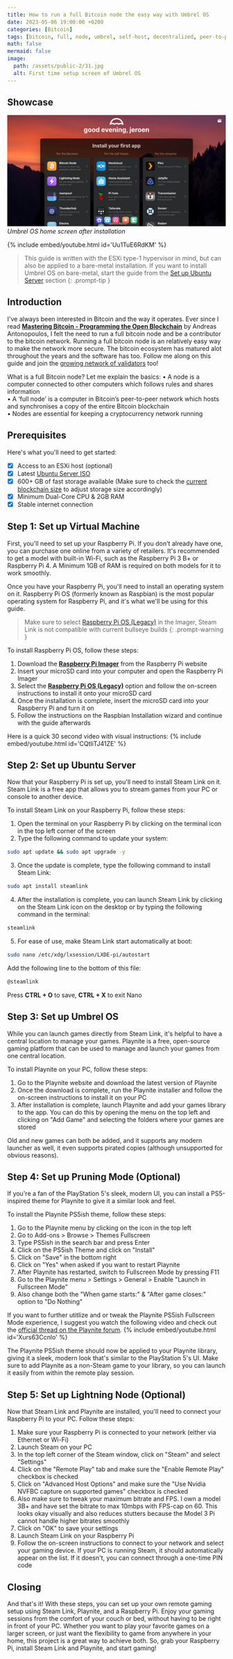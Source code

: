 ```yaml
---
title: How to run a full Bitcoin node the easy way with Umbrel OS
date: 2023-05-06 19:00:00 +0200
categories: [Bitcoin]
tags: [bitcoin, full, node, umbrel, self-host, decentralized, peer-to-peer, cryptocurrency, Web3, transactions, blockchain, mempool, liberty, VMware, ESXi, Ubuntu, server, synchronization, hypervisor, bare-metal]
math: false
mermaid: false
image:
  path: /assets/public-2/31.jpg
  alt: First time setup screen of Umbrel OS
---
```


## Showcase

![1](/assets/public-2/34.png)
_Umbrel OS home screen after installation_

{% include embed/youtube.html id='Uu1TuE6RdKM' %}

> This guide is written with the ESXi type-1 hypervisor in mind, but can also be applied to a bare-metal installation. If you want to install Umbrel OS on bare-metal, start the guide from the [Set up Ubuntu Server](https://vskills.nl/posts/run-full-bitcoin-node-umbrel-os/#step-2-set-up-ubuntu-server) section
{: .prompt-tip }

## Introduction
I've always been interested in Bitcoin and the way it operates. Ever since I read **[Mastering Bitcoin - Programming the Open Blockchain](https://github.com/bitcoinbook/bitcoinbook)** by Andreas Antonopoulos, I felt the need to run a full bitcoin node and be a contributor to the bitcoin network. Running a full bitcoin node is an relatively easy way to make the network more secure. The bitcoin ecosystem has matured alot throughout the years and the software has too. Follow me along on this guide and join the [growing network of validators](https://www.bitrawr.com/terminal/bitcoin-node-map) too!

What is a full Bitcoin node? Let me explain the basics:
• A node is a computer connected to other computers which follows rules and shares information      
• A ‘full node’ is a computer in Bitcoin’s peer-to-peer network which hosts and synchronises a copy of the entire Bitcoin blockchain       
• Nodes are essential for keeping a cryptocurrency network running

## Prerequisites
Here's what you'll need to get started:
- [x] Access to an ESXi host (optional)
- [x] Latest [Ubuntu Server ISO](https://ubuntu.com/download/server)
- [x] 600+ GB of fast storage available (Make sure to check the [current blockchain size](https://www.blockchain.com/explorer/charts/blocks-size) to adjust storage size accordingly)
- [x] Minimum Dual-Core CPU & 2GB RAM
- [x] Stable internet connection

## Step 1: Set up Virtual Machine

First, you'll need to set up your Raspberry Pi. If you don't already have one, you can purchase one online from a variety of retailers. It's recommended to get a model with built-in Wi-Fi, such as the Raspberry Pi 3 B+ or Raspberry Pi 4. A Minimum 1GB of RAM is required on both models for it to work smoothly.

Once you have your Raspberry Pi, you'll need to install an operating system on it. Raspberry Pi OS (formerly known as Raspbian) is the most popular operating system for Raspberry Pi, and it's what we'll be using for this guide.

> Make sure to select [Raspberry Pi OS (Legacy)](https://www.raspberrypi.com/software/operating-systems/#raspberry-pi-os-legacy) in the Imager, Steam Link is not compatible with current bullseye builds
{: .prompt-warning }

To install Raspberry Pi OS, follow these steps:

1.  Download the **[Raspberry Pi Imager](https://www.raspberrypi.com/software/)** from the Raspberry Pi website
2.  Insert your microSD card into your computer and open the Raspberry Pi Imager
3.  Select the **[Raspberry Pi OS (Legacy)](https://www.raspberrypi.com/software/operating-systems/#raspberry-pi-os-legacy)**  option and follow the on-screen instructions to install it onto your microSD card
4.  Once the installation is complete, insert the microSD card into your Raspberry Pi and turn it on
5.  Follow the instructions on the Raspbian Installation wizard and continue with the guide afterwards

Here is a quick 30 second video with visual instructions:
{% include embed/youtube.html id='CQtliTJ41ZE' %}

## Step 2: Set up Ubuntu Server

Now that your Raspberry Pi is set up, you'll need to install Steam Link on it. Steam Link is a free app that allows you to stream games from your PC or console to another device.

To install Steam Link on your Raspberry Pi, follow these steps:

1.  Open the terminal on your Raspberry Pi by clicking on the terminal icon in the top left corner of the screen
2.  Type the following command to update your system:
```bash
sudo apt update && sudo apt upgrade -y
```
3.  Once the update is complete, type the following command to install Steam Link:
```bash
sudo apt install steamlink
```
4.  After the installation is complete, you can launch Steam Link by clicking on the Steam Link icon on the desktop or by typing the following command in the terminal:
```bash
steamlink
```
5. For ease of use, make Steam Link start automatically at boot:
```bash
sudo nano /etc/xdg/lxsession/LXDE-pi/autostart 
```
Add the following line to the bottom of this file:
```bash
@steamlink
```
Press **CTRL + O** to save, **CTRL + X** to exit Nano

## Step 3: Set up Umbrel OS

While you can launch games directly from Steam Link, it's helpful to have a central location to manage your games. Playnite is a free, open-source gaming platform that can be used to manage and launch your games from one central location.

To install Playnite on your PC, follow these steps:

1.  Go to the Playnite website and download the latest version of Playnite
2.  Once the download is complete, run the Playnite installer and follow the on-screen instructions to install it on your PC
3.  After installation is complete, launch Playnite and add your games library to the app. You can do this by opening the menu on the top left and clicking on "Add Game" and selecting the folders where your games are stored 

Old and new games can both be added, and it supports any modern launcher as well, it even supports pirated copies (although unsupported for obvious reasons).

## Step 4: Set up Pruning Mode (Optional)

If you're a fan of the PlayStation 5's sleek, modern UI, you can install a PS5-inspired theme for Playnite to give it a similar look and feel.

To install the Playnite PS5ish theme, follow these steps:

1.  Go to the Playnite menu by clicking on the icon in the top left
2.  Go to Add-ons > Browse > Themes Fullscreen
3.  Type PS5ish in the search bar and press Enter
4.  Click on the PS5ish Theme and click on "Install"
5.  Click on "Save" in the bottom right
6.  Click on "Yes" when asked if you want to restart Playnite
7.  After Playnite has restarted, switch to Fullscreen Mode by pressing F11
8.  Go to the Playnite menu > Settings > General > Enable "Launch in Fullscreen Mode"
9.  Also change both the "When game starts:" & "After game closes:" option to "Do Nothing"

If you want to further utitlize and or tweak the Playnite PS5ish Fullscreen Mode experience, I suggest you watch the following video and check out the [official thread on the Playnite forum](https://playnite.link/forum/thread-492.html).
{% include embed/youtube.html id='Xurs63Ccnlo' %}

The Playnite PS5ish theme should now be applied to your Playnite library, giving it a sleek, modern look that's similar to the PlayStation 5's UI.
Make sure to add Playnite as a non-Steam game to your library, so you can launch it easily from within the remote play session.

## Step 5: Set up Lightning Node (Optional)

Now that Steam Link and Playnite are installed, you'll need to connect your Raspberry Pi to your PC. Follow these steps:

1.  Make sure your Raspberry Pi is connected to your network (either via Ethernet or Wi-Fi)
2.  Launch Steam on your PC
3.  In the top left corner of the Steam window, click on "Steam" and select "Settings"
4.  Click on the "Remote Play" tab and make sure the "Enable Remote Play" checkbox is checked
5.  Click on "Advanced Host Options" and make sure the "Use Nvidia NVFBC capture on supported games" checkbox is checked
6.  Also make sure to tweak your maximum bitrate and FPS. I own a model 3B+ and have set the bitrate to max 10mbps with FPS-cap on 60. This looks okay visually and also reduces stutters because the Model 3 Pi cannot handle higher bitrates smoothly
7.  Click on "OK" to save your settings
8.  Launch Steam Link on your Raspberry Pi
9.  Follow the on-screen instructions to connect to your network and select your gaming device. If your PC is running Steam, it should automatically appear on the list. If it doesn't, you can connect through a one-time PIN code

## Closing

And that's it! With these steps, you can set up your own remote gaming setup using Steam Link, Playnite, and a Raspberry Pi. Enjoy your gaming sessions from the comfort of your couch or bed, without having to be right in front of your PC. Whether you want to play your favorite games on a larger screen, or just want the flexibility to game from anywhere in your home, this project is a great way to achieve both. So, grab your Raspberry Pi, install Steam Link and Playnite, and start gaming!
